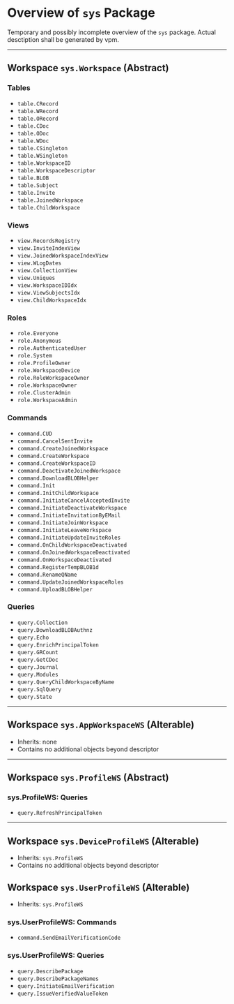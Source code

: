 # Overview of `sys` Package

Temporary and possibly incomplete overview of the `sys` package. Actual desctiption shall be generated by vpm.

---

## Workspace `sys.Workspace` (Abstract)

### Tables

* `table.CRecord`
* `table.WRecord`
* `table.ORecord`
* `table.CDoc`
* `table.ODoc`
* `table.WDoc`
* `table.CSingleton`
* `table.WSingleton`
* `table.WorkspaceID`
* `table.WorkspaceDescriptor`
* `table.BLOB`
* `table.Subject`
* `table.Invite`
* `table.JoinedWorkspace`
* `table.ChildWorkspace`

### Views

* `view.RecordsRegistry`
* `view.InviteIndexView`
* `view.JoinedWorkspaceIndexView`
* `view.WLogDates`
* `view.CollectionView`
* `view.Uniques`
* `view.WorkspaceIDIdx`
* `view.ViewSubjectsIdx`
* `view.ChildWorkspaceIdx`

### Roles

* `role.Everyone`
* `role.Anonymous`
* `role.AuthenticatedUser`
* `role.System`
* `role.ProfileOwner`
* `role.WorkspaceDevice`
* `role.RoleWorkspaceOwner`
* `role.WorkspaceOwner`
* `role.ClusterAdmin`
* `role.WorkspaceAdmin`

### Commands

* `command.CUD`
* `command.CancelSentInvite`
* `command.CreateJoinedWorkspace`
* `command.CreateWorkspace`
* `command.CreateWorkspaceID`
* `command.DeactivateJoinedWorkspace`
* `command.DownloadBLOBHelper`
* `command.Init`
* `command.InitChildWorkspace`
* `command.InitiateCancelAcceptedInvite`
* `command.InitiateDeactivateWorkspace`
* `command.InitiateInvitationByEMail`
* `command.InitiateJoinWorkspace`
* `command.InitiateLeaveWorkspace`
* `command.InitiateUpdateInviteRoles`
* `command.OnChildWorkspaceDeactivated`
* `command.OnJoinedWorkspaceDeactivated`
* `command.OnWorkspaceDeactivated`
* `command.RegisterTempBLOB1d`
* `command.RenameQName`
* `command.UpdateJoinedWorkspaceRoles`
* `command.UploadBLOBHelper`

### Queries

* `query.Collection`
* `query.DownloadBLOBAuthnz`
* `query.Echo`
* `query.EnrichPrincipalToken`
* `query.GRCount`
* `query.GetCDoc`
* `query.Journal`
* `query.Modules`
* `query.QueryChildWorkspaceByName`
* `query.SqlQuery`
* `query.State`

---

## Workspace `sys.AppWorkspaceWS` (Alterable)

* Inherits: none
* Contains no additional objects beyond descriptor

---

## Workspace `sys.ProfileWS` (Abstract)

### sys.ProfileWS: Queries

* `query.RefreshPrincipalToken`

---

## Workspace `sys.DeviceProfileWS` (Alterable)

* Inherits: `sys.ProfileWS`
* Contains no additional objects beyond descriptor

## Workspace `sys.UserProfileWS` (Alterable)

* Inherits: `sys.ProfileWS`

### sys.UserProfileWS: Commands

* `command.SendEmailVerificationCode`

### sys.UserProfileWS: Queries

* `query.DescribePackage`
* `query.DescribePackageNames`
* `query.InitiateEmailVerification`
* `query.IssueVerifiedValueToken`
